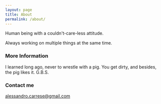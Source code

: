 ```yaml
---
layout: page
title: About
permalink: /about/
---
```


Human being with a couldn't-care-less attitude. 

Always working on multiple things at the same time.

### More Information

I learned long ago, never to wrestle with a pig. You get dirty, and besides, the pig likes it.
G.B.S.

### Contact me

[alessandro.carrese@gmail.com](mailto:alessandro.carrese@gmail.com)
